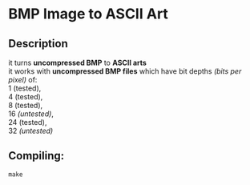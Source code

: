 
# BMP Image to ASCII Art

## Description
it turns **uncompressed BMP** to **ASCII arts**\
it works with **uncompressed BMP files** which have bit depths *(bits per pixel)* of:\
    1 (tested),\
    4 (tested),\
    8 (tested),\
    16 *(untested)*,\
    24 (tested),\
    32 *(untested)*

## Compiling:
    make
